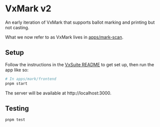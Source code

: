 # VxMark v2

An early iteration of VxMark that supports ballot marking and printing but not
casting.

What we now refer to as VxMark lives in [apps/mark-scan](../../mark-scan).

## Setup

Follow the instructions in the [VxSuite README](../../../README.md) to get set
up, then run the app like so:

```sh
# In apps/mark/frontend
pnpm start
```

The server will be available at http://localhost:3000.

## Testing

```sh
pnpm test
```
